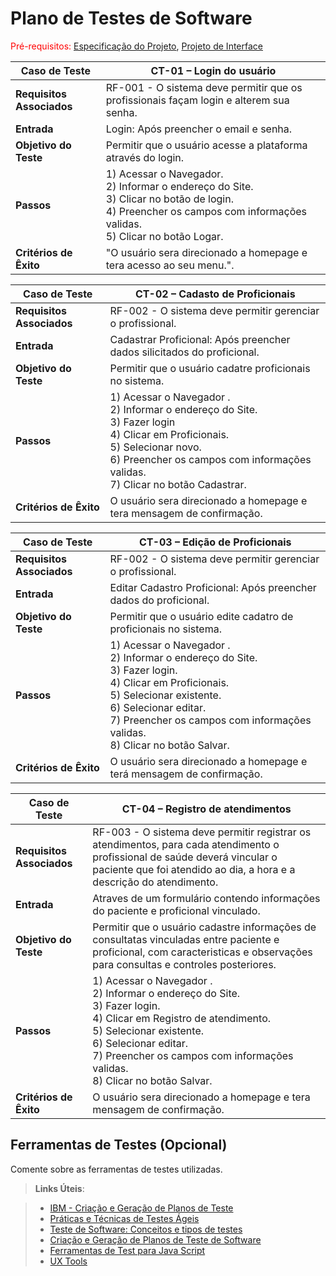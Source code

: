 # Plano de Testes de Software

<span style="color:red">Pré-requisitos: <a href="2-Especificação do Projeto.md"> Especificação do Projeto</a></span>, <a href="3-Projeto de Interface.md"> Projeto de Interface</a>

|Caso de Teste |CT-01 – Login do usuário |
|--------------------|-----------------------------------------------------------------------------------------------------------------------|
|**Requisitos Associados** | RF-001 - O sistema deve permitir que os profissionais façam login e alterem sua senha.|
|**Entrada** | Login: Após preencher o email e senha. |
|**Objetivo do Teste** | Permitir que o usuário acesse a plataforma através do login. |
|**Passos** | 1) Acessar o Navegador. <br>2) Informar o endereço do Site.  <br>3) Clicar no botão de login. <br>4) Preencher os campos com informações validas.<br>5) Clicar no botão Logar. |
|**Critérios de Êxito** | "O usuário sera direcionado a homepage e tera acesso ao seu menu.". |

|Caso de Teste |CT-02 – Cadasto de Proficionais |
|--------------------|-----------------------------------------------------------------------------------------------------------------------|
|**Requisitos Associados** | RF-002 - O sistema deve permitir gerenciar o profissional. |
|**Entrada** | Cadastrar Proficional: Após preencher dados silicitados do proficional. |
|**Objetivo do Teste** | Permitir que o usuário cadatre proficionais no sistema. |
|**Passos** | 1) Acessar o Navegador .<br>2) Informar o endereço do Site.<br>3) Fazer login<br>4) Clicar em Proficionais.<br>5) Selecionar novo.<br>6) Preencher os campos com informações validas.<br>7) Clicar no botão Cadastrar. |
|**Critérios de Êxito** | O usuário sera direcionado a homepage e tera mensagem de confirmação. |
 
|Caso de Teste |CT-03 – Edição de Proficionais |
|--------------------|-----------------------------------------------------------------------------------------------------------------------|
|**Requisitos Associados** | RF-002 - O sistema deve permitir gerenciar o profissional. |
|**Entrada** | Editar Cadastro Proficional: Após preencher dados do proficional. |
|**Objetivo do Teste** | Permitir que o usuário edite cadatro de proficionais no sistema. |
|**Passos** | 1) Acessar o Navegador .<br>2) Informar o endereço do Site.<br>3) Fazer login.<br>4) Clicar em Proficionais.<br>5) Selecionar existente.<br>6) Selecionar editar.<br>7) Preencher os campos com informações validas.<br>8) Clicar no botão Salvar. |
|**Critérios de Êxito** | O usuário sera direcionado a homepage e terá mensagem de confirmação. |

|Caso de Teste |CT-04 – Registro de atendimentos |
|--------------------|-----------------------------------------------------------------------------------------------------------------------|
|**Requisitos Associados** | RF-003 - O sistema deve permitir registrar os atendimentos, para cada atendimento o profissional de saúde deverá vincular o paciente que foi atendido ao dia, a hora e a descrição do atendimento. |
|**Entrada** | Atraves de um formulário contendo informações do paciente e proficional vinculado. |
|**Objetivo do Teste** | Permitir que o usuário cadastre informações de consultatas vinculadas entre paciente e proficional, com  caracteristicas e observações para consultas e controles posteriores. |
|**Passos** | 1) Acessar o Navegador .<br>2) Informar o endereço do Site.<br>3) Fazer login.<br>4) Clicar em Registro de atendimento.<br>5) Selecionar existente.<br>6) Selecionar editar.<br>7) Preencher os campos com informações validas.<br>8) Clicar no botão Salvar. |
|**Critérios de Êxito** | O usuário sera direcionado a homepage e tera mensagem de confirmação. |

## Ferramentas de Testes (Opcional)

Comente sobre as ferramentas de testes utilizadas.
 
> **Links Úteis**:

> - [IBM - Criação e Geração de Planos de Teste](https://www.ibm.com/developerworks/br/local/rational/criacao_geracao_planos_testes_software/index.html)
> - [Práticas e Técnicas de Testes Ágeis](http://assiste.serpro.gov.br/serproagil/Apresenta/slides.pdf)
> -  [Teste de Software: Conceitos e tipos de testes](https://blog.onedaytesting.com.br/teste-de-software/)
> - [Criação e Geração de Planos de Teste de Software](https://www.ibm.com/developerworks/br/local/rational/criacao_geracao_planos_testes_software/index.html)
> - [Ferramentas de Test para Java Script](https://geekflare.com/javascript-unit-testing/)
> - [UX Tools](https://uxdesign.cc/ux-user-research-and-user-testing-tools-2d339d379dc7)
